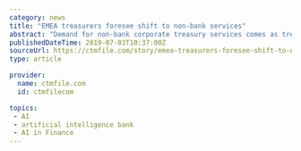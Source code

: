 ```yaml
---
category: news
title: "EMEA treasurers foresee shift to non-bank services"
abstract: "Demand for non-bank corporate treasury services comes as treasurers ... A sizeable minority also note the opportunities offered by more advanced technologies such as artificial intelligence (AI) and machine learning (40%) and mobile channels (31%)."
publishedDateTime: 2019-07-03T10:37:00Z
sourceUrl: https://ctmfile.com/story/emea-treasurers-foresee-shift-to-non-bank-services
type: article

provider:
  name: ctmfile.com
  id: ctmfilecom

topics:
 - AI
 - artificial intelligence bank
 - AI in Finance
---
```

